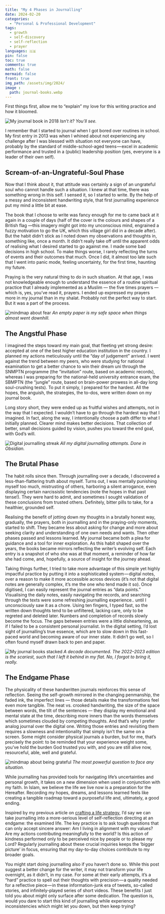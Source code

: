 ```yaml
---
title: "My 4 Phases in Journalling"
date: 2024-02-20
categories:
  - "Personal & Professional Development"
tags:
  - growth
  - self-discovery
  - self-reflection
  - prayer
languages: 🇬🇧
pin: false
toc: true
comments: true
math: false
mermaid: false
front: true
img_path: /assets/img/2024/
image :
  path: journal-books.webp
---
```


First things first, allow me to “explain” my love for this writing practice and how it bloomed.

![My journal book in 2018](2018notebook.webp)
_Isn’t it? You’ll see._


I remember that I started to journal when I got bored over routines in school. My first entry in 2013 was when I whined about not experiencing any challenge after I was blessed with situation not everyone can have, probably by the standard of middle-school-aged teens — excel in academic performance and trusted in a (public) leadership position (yes, everyone is a leader of their own self).

## Scream-of-an-Ungrateful-Soul Phase

Now that I think about it, that attitude was certainly a sign of an ungrateful soul who cannot handle such a situation. I knew at that time, there was something wrong in this self. I sensed it, so I started to write. By the help of a messy and inconsistent handwriting style, that first journalling experience put my mind a little bit at ease.

The book that I choose to write was fancy enough for me to came back at it again in a couple of days (half of the cover is the colours and shapes of a British flag —this imagery might got into my unconscious mind, engrained a fuzzy motivation to go the UK, which this village girl did in a decade after). But the habit didn’t stick as I noted down my observations and thoughts in, something like, once a month. It didn’t really take off until the apparent odds of realising what I desired started to go against me. I made some bad decisions in high school. To make things worse, I rarely reflecting the turns of events and their outcomes that much. Once I did, it almost too late such that I went into panic mode, feeling uncertainty, for the first time, haunting my future.

Praying is the very natural thing to do in such situation. At that age, I was not knowledgeable enough to understand the essence of a routine spiritual practice that I already implemented as a Muslim — the five times prayers — which is, yes, you’ve read it, prayers. I ended up expressed my prayers more in my journal than in my shalat. Probably not the perfect way to start. But it was a part of the process.

![mindmap about fear](fear-mindmap.webp)
_An empty paper is my safe space when things almost went downhill._


## The Angstful Phase

I imagined the steps toward my main goal, that fleeting yet strong desire: accepted at one of the best higher education institution in the country. I planned my actions meticulously until the “day of judgement” arrived. I went against the trend between my peers, who were studying for national examination to get a better chance to win their dream uni through the SNMPTN programme (the “invitation” route, based on academic records), whereas I was preparing for the national-held university entrance exam, the SBMPTN (the “jungle” route, based on brain-power prowess in all-day long soul-crushing tests). To put it simply, I prepared for the hardest. All the hopes, the anguish, the strategies, the to-dos, were written down on my journal book.

Long story short, they were ended up as fruitful wishes and attempts, not in the way that I expected. I wouldn’t have to go through the hardest way that I imagined. In fact, along the way, I intentionally choose a path differ to what I initially planned. Clearer mind makes better decisions. That collection of better, small decisions guided by vision, pushes you toward the end goal, with God’s will.

![Digital journalling streak](digital-journal-streak.webp)
_All my digital journalling attempts. Done in Obsidian._


## The Brutal Phase

The habit rolls since then. Through journalling over a decade, I discovered a less-than-flattering truth about myself. Turns out, I was mentally punishing myself too much, mistrusting of others, harboring a silent arrogance, even displaying certain narcissistic tendencies (note the hopes in that past tense!). They were hard to admit, and sometimes I sought validation of these conclusions from trusted others. Definitely, bitter pills to take, for a healthier, grounded self.

Realising the benefit of jotting down my thoughts in a brutally honest way, gradually, the prayers, both in journalling and in the praying-only moments, started to shift. They became less about asking for change and more about seeking clarity and understanding of one own needs and wants. Then other phases passed and lessons learned. My journal became both a plea for guidance and a tool for inner exploration. As this habit shaped over the years, the books became mirrors reflecting the writer’s evolving self. Each entry is a snapshot of who she was at that moment, a reminder of how far she had come, and, hopefully, a source of insight for the journey ahead.

Taking things further, I tried to take more advantage of this simple yet highly impactful practice by putting it into a sophisticated system — digital notes, over a reason to make it more accessible across devices (it’s not that digital notes are generally complex, it’s me the one who tend made it so). Once digitised, I can easily represent the journal entries as “data points.” Visualising the daily notes, easily navigating the records, and searching through the texts were some refreshing journalling experience.. until I unconsciously saw it as a chore. Using ten fingers, I typed fast, so the written down thoughts tend to be unfiltered, lacking care, only to be regreted and deleted later. Numbers and completion of records slowly become the focus. The gaps between entries were a little disheartening, as if I failed to be a consistent personal journalist. In the digital setting, I’d lost sight of journalling’s true essence, which are to slow down in this fast-paced world and becoming aware of our inner state. It didn’t go well, so I often found myself drawn back to pen and paper.

![My journal books stacked](journal-books.webp)
_A decade documented. The 2022–2023 edition is the scariest, such that I left it behind in my flat. No, I forgot to bring it, really._


## The Endgame Phase

The physicality of these handwritten journals reinforces this sense of reflection. Seeing the self-growth mirrored in the changing penmanship, the faded ink, the imperfect lines — those details make the transformations feel even more tangible. The neat vs. crooked handwriting, the size of the space between words, the tilt of the sentences — they display my emotional and mental state at the time, describing more inners than the words themselves which sometimes clouded by competing thoughts. And that’s why I prefer analog journal over the digital one. Writing those entries and revisiting them requires a slowness and intentionality that simply isn’t the same on a screen. Some might consider physical journals a burden, but for me, that’s precisely the point: to be reminded that your experience weight some, you’ve hold the burden God trusted you with, and you are still alive now, resourceful, able, well and grateful.

![mindmap about being grateful](grateful-mindmap.webp)
_The most powerful question to face any situation._

While journalling has provided tools for navigating life’s uncertainties and personal growth, it takes on a new dimension when used in conjunction with my faith. In Islam, we believe the life we live now is a preparation for the Hereafter. Recording my hopes, dreams, and lessons learned feels like creating a tangible roadmap toward a purposeful life and, ultimately, a good ending.

Inspired by my previous article on [crafting a life strategy](/posts/menuju-strategi-hidup-konsep-dan-relasi), I’d say we can take journalling into a more-serious level of self-reflection directing at an endgame: the examined life. The key practice is to ask tough questions that can only accept sincere answer: Am I living in alignment with my values? Are my actions contributing meaningfully to the world? Is this action of kindness performed only to be perceived nice by people or to please my Lord? Regularly journalling about these crucial inquiries keeps the ‘bigger picture’ in focus, ensuring that my day-to-day choices contribute to my broader goals.

You might start doing journalling also if you haven’t done so. While this post suggest a better change for the writer, it may not transform your life overnight, as it didn’t, in my case. For some at their early attempts, it’s a “hard” practice to spell out their thoughts with precision — a quality needed for a reflective piece — in these information-junk era of tweets, so-called stories, and infinitely-played series of short videos. These benefits I just told you about might only surface after some dedication. The question is, would you dare to start this kind of journalling while experience inconsistencies which might let you down, but then keep trying?